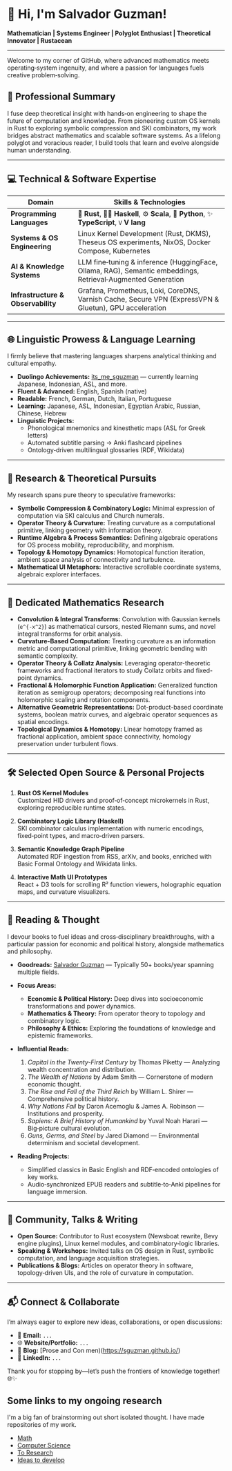 # 👋 Hi, I'm Salvador Guzman!

**Mathematician | Systems Engineer | Polyglot Enthusiast | Theoretical Innovator | Rustacean**

---

Welcome to my corner of GitHub, where advanced mathematics meets operating‑system ingenuity, and where a passion for languages fuels creative problem‑solving.

## 🚀 Professional Summary

I fuse deep theoretical insight with hands‑on engineering to shape the future of computation and knowledge. From pioneering custom OS kernels in Rust to exploring symbolic compression and SKI combinators, my work bridges abstract mathematics and scalable software systems. As a lifelong polyglot and voracious reader, I build tools that learn and evolve alongside human understanding.

---

## 💻 Technical & Software Expertise

| Domain                         | Skills & Technologies                                                                                              |
|--------------------------------|---------------------------------------------------------------------------------------------------------------------|
| **Programming Languages**       | 🚧 **Rust**, 🧑‍💻 **Haskell**, ⚙️ **Scala**, 🐍 **Python**, ✨ **TypeScript**, `V` **V lang**                                                      |
| **Systems & OS Engineering**    | Linux Kernel Development (Rust, DKMS), Theseus OS experiments, NixOS, Docker Compose, Kubernetes                     |
| **AI & Knowledge Systems**      | LLM fine‑tuning & inference (HuggingFace, Ollama, RAG), Semantic embeddings, Retrieval‑Augmented Generation           |
| **Infrastructure & Observability** | Grafana, Prometheus, Loki, CoreDNS, Varnish Cache, Secure VPN (ExpressVPN & Gluetun), GPU acceleration                |

---

## 🌐 Linguistic Prowess & Language Learning

I firmly believe that mastering languages sharpens analytical thinking and cultural empathy.

- **Duolingo Achievements:** [its_me_sguzman](https://www.duolingo.com/profile/its_me_sguzman) — currently learning Japanese, Indonesian, ASL, and more.
- **Fluent & Advanced:** English, Spanish (native)
- **Readable:** French, German, Dutch, Italian, Portuguese
- **Learning:** Japanese, ASL, Indonesian, Egyptian Arabic, Russian, Chinese, Hebrew
- **Linguistic Projects:**
  - Phonological mnemonics and kinesthetic maps (ASL for Greek letters)
  - Automated subtitle parsing → Anki flashcard pipelines
  - Ontology‑driven multilingual glossaries (RDF, Wikidata)

---

## 🔬 Research & Theoretical Pursuits

My research spans pure theory to speculative frameworks:

- **Symbolic Compression & Combinatory Logic:** Minimal expression of computation via SKI calculus and Church numerals.
- **Operator Theory & Curvature:** Treating curvature as a computational primitive, linking geometry with information theory.
- **Runtime Algebra & Process Semantics:** Defining algebraic operations for OS process mobility, reproducibility, and morphism.
- **Topology & Homotopy Dynamics:** Homotopical function iteration, ambient space analysis of connectivity and turbulence.
- **Mathematical UI Metaphors:** Interactive scrollable coordinate systems, algebraic explorer interfaces.

---

## 📐 Dedicated Mathematics Research

- **Convolution & Integral Transforms:** Convolution with Gaussian kernels (`e^{-x^2}`) as mathematical cursors, nested Riemann sums, and novel integral transforms for orbit analysis.
- **Curvature-Based Computation:** Treating curvature as an information metric and computational primitive, linking geometric bending with semantic complexity.
- **Operator Theory & Collatz Analysis:** Leveraging operator-theoretic frameworks and fractional iterators to study Collatz orbits and fixed-point dynamics.
- **Fractional & Holomorphic Function Application:** Generalized function iteration as semigroup operators; decomposing real functions into holomorphic scaling and rotation components.
- **Alternative Geometric Representations:** Dot-product-based coordinate systems, boolean matrix curves, and algebraic operator sequences as spatial encodings.
- **Topological Dynamics & Homotopy:** Linear homotopy framed as fractional application, ambient space connectivity, homology preservation under turbulent flows.

---

## 🛠️ Selected Open Source & Personal Projects

1. **Rust OS Kernel Modules**  
   Customized HID drivers and proof‑of‑concept microkernels in Rust, exploring reproducible runtime states.

2. **Combinatory Logic Library (Haskell)**  
   SKI combinator calculus implementation with numeric encodings, fixed‑point types, and macro‑driven parsers.

3. **Semantic Knowledge Graph Pipeline**  
   Automated RDF ingestion from RSS, arXiv, and books, enriched with Basic Formal Ontology and Wikidata links.

4. **Interactive Math UI Prototypes**  
   React + D3 tools for scrolling R² function viewers, holographic equation maps, and curvature visualizers.

---

## 📖 Reading & Thought

I devour books to fuel ideas and cross‑disciplinary breakthroughs, with a particular passion for economic and political history, alongside mathematics and philosophy.

- **Goodreads:** [Salvador Guzman](https://www.goodreads.com/user/show/58613987-salvador-guzman) — Typically 50+ books/year spanning multiple fields.

- **Focus Areas:**
  - **Economic & Political History:** Deep dives into socioeconomic transformations and power dynamics.
  - **Mathematics & Theory:** From operator theory to topology and combinatory logic.
  - **Philosophy & Ethics:** Exploring the foundations of knowledge and epistemic frameworks.

- **Influential Reads:**
  1. *Capital in the Twenty-First Century* by Thomas Piketty — Analyzing wealth concentration and distribution.
  2. *The Wealth of Nations* by Adam Smith — Cornerstone of modern economic thought.
  3. *The Rise and Fall of the Third Reich* by William L. Shirer — Comprehensive political history.
  4. *Why Nations Fail* by Daron Acemoglu & James A. Robinson — Institutions and prosperity.
  5. *Sapiens: A Brief History of Humankind* by Yuval Noah Harari — Big‑picture cultural evolution.
  6. *Guns, Germs, and Steel* by Jared Diamond — Environmental determinism and societal development.

- **Reading Projects:**
  - Simplified classics in Basic English and RDF‑encoded ontologies of key works.
  - Audio‑synchronized EPUB readers and subtitle‑to‑Anki pipelines for language immersion.

---

## 🌟 Community, Talks & Writing

- **Open Source:** Contributor to Rust ecosystem (Newsboat rewrite, Bevy engine plugins), Linux kernel modules, and combinatory‑logic libraries.
- **Speaking & Workshops:** Invited talks on OS design in Rust, symbolic computation, and language acquisition strategies.
- **Publications & Blogs:** Articles on operator theory in software, topology‑driven UIs, and the role of curvature in computation.

---

## 📬 Connect & Collaborate

I’m always eager to explore new ideas, collaborations, or open discussions:

- 📧 **Email:** `...`
- 🌐 **Website/Portfolio:** `...`
- 🔬 **Blog:** [Prose and Con men)(https://sguzman.github.io/)
- 🔗 **LinkedIn:** `...`

Thank you for stopping by—let’s push the frontiers of knowledge together! 🌐✨

## Some links to my ongoing research

I'm a big fan of brainstorming out short isolated thought. I have made repositories of my work.

- [Math](https://github.com/sguzman/articles/blob/main/notes/math.md)
- [Computer Science](https://github.com/sguzman/articles/blob/main/notes/cs.md)
- [To Research](https://github.com/sguzman/articles/blob/main/notes/to-research.md)
- [Ideas to develop](https://github.com/sguzman/articles/blob/main/notes/treatise.md)